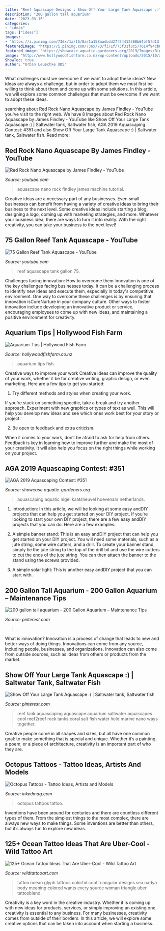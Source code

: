```yaml
---
title: "Reef Aquascape Designs : Show Off Your Large Tank Aquascape :)"
description: "200 gallon tall aquarium"
date: "2023-08-15"
categories:
- "ideas"
tags: ["ideas"]
images:
- "https://i.pinimg.com/736x/1a/15/8a/1a158aadbdd27f24412360b64bf5fd13--reef-aquarium-aquascaping.jpg"
featuredImage: "https://i.pinimg.com/736x/73/f3/1f/73f31f3c577614f94cb880f5c968919a--aquarium-maintenance-water-garden.jpg"
featured_image: "https://showcase.aquatic-gardeners.org/2019/Images/Big/3510.jpg"
image: "http://www.hollywoodfishfarm.co.nz/wp-content/uploads/2015/10/aquarium-tips.jpg"
ShowToc: true
author: "Urban Leuschke DDS"
---
```



What challenges must we overcome if we want to adopt these ideas?
New ideas are always a challenge, but in order to adopt them we must first be willing to think about them and come up with some solutions. In this article, we will explore some common challenges that must be overcome if we want to adopt these ideas.

	

		
searching about Red Rock Nano Aquascape by James Findley - YouTube you've visit to the right web. We have 8 Images about Red Rock Nano Aquascape by James Findley - YouTube like Show Off Your Large Tank Aquascape :) | Saltwater tank, Saltwater fish, AGA 2019 Aquascaping Contest: #351 and also Show Off Your Large Tank Aquascape :) | Saltwater tank, Saltwater fish. Read more:
		
    
## Red Rock Nano Aquascape By James Findley - YouTube

<img loading=lazy src="https://i.ytimg.com/vi/Uv0x42x-r7Y/maxresdefault.jpg" onerror="this.onerror=null;this.src='https://tse1.mm.bing.net/th?id=OIP.v4zIke3YZ0ukaGP8qFxvnQHaEK&amp;pid=15.1';" alt="Red Rock Nano Aquascape by James Findley - YouTube">

_Source: youtube.com_

>aquascape nano rock findley james machine tutorial. 

	

Creative ideas are a necessary part of any businesses. Even small businesses can benefit from having a variety of creative ideas to bring their business to the next level. Some creative ideas include starting a blog, designing a logo, coming up with marketing strategies, and more. Whatever your business idea, there are ways to turn it into reality. With the right creativity, you can take your business to the next level!

    
## 75 Gallon Reef Tank Aquascape - YouTube

<img loading=lazy src="https://i.ytimg.com/vi/I4dcaWTJ388/maxresdefault.jpg" onerror="this.onerror=null;this.src='https://tse2.mm.bing.net/th?id=OIP.jLInGGV7CoqT1K1ddQQ1_wHaEK&amp;pid=15.1';" alt="75 Gallon Reef Tank Aquascape - YouTube">

_Source: youtube.com_

>reef aquascape tank gallon 75. 

	

Challenges facing innovation: How to overcome them
Innovation is one of the key challenges facing businesses today. It can be a challenging process to identify new ideas and execute them, especially in today's competitive environment. One way to overcome these challenges is by ensuring that innovation isCoreNurture in your company culture. Other ways to foster innovation include developing an innovative product or service, encouraging employees to come up with new ideas, and maintaining a positive environment for creativity.

    
## Aquarium Tips | Hollywood Fish Farm

<img loading=lazy src="http://www.hollywoodfishfarm.co.nz/wp-content/uploads/2015/10/aquarium-tips.jpg" onerror="this.onerror=null;this.src='https://tse3.mm.bing.net/th?id=OIP.cSqf717zt8fJiugIERoOKgHaDE&amp;pid=15.1';" alt="Aquarium Tips | Hollywood Fish Farm">

_Source: hollywoodfishfarm.co.nz_

>aquarium tips fish. 

	

Creative ways to improve your work
Creative ideas can improve the quality of your work, whether it be for creative writing, graphic design, or even marketing. Here are a few tips to get you started:
1. Try different methods and styles when creating your work.

If you’re stuck on something specific, take a break and try another approach. Experiment with new graphics or types of text as well. This will help you develop new ideas and see which ones work best for your story or project.

2. Be open to feedback and extra criticism.

When it comes to your work, don’t be afraid to ask for help from others. Feedback is key in learning how to improve further and make the most of your creativity. It will also help you focus on the right things while working on your project.


    
## AGA 2019 Aquascaping Contest: #351

<img loading=lazy src="https://showcase.aquatic-gardeners.org/2019/Images/Big/3510.jpg" onerror="this.onerror=null;this.src='https://tse4.mm.bing.net/th?id=OIP.X84BSuIVIZxEQLIOGr7KLwHaEQ&amp;pid=15.1';" alt="AGA 2019 Aquascaping Contest: #351">

_Source: showcase.aquatic-gardeners.org_

>aquascaping aquatic nigel kaatsheuvel hoevenaar netherlands. 

	

1) Introduction: In this article, we will be looking at some easy andDIY projects that can help you get started on your DIY project.
If you're looking to start your own DIY project, there are a few easy andDIY projects that you can do. Here are a few examples:
1) A simple banner stand: This is an easy andDIY project that can help you get started on your DIY project. You will need some materials, such as a jute string, some wire cutters, and a drill. To create your banner stand, simply tie the jute string to the top of the drill bit and use the wire cutters to cut the ends of the jute string. You can then attach the banner to the stand using the screws provided.

2) A simple solar light: This is another easy andDIY project that you can start with.

    
## 200 Gallon Tall Aquarium - 200 Gallon Aquarium – Maintenance Tips

<img loading=lazy src="https://i.pinimg.com/736x/73/f3/1f/73f31f3c577614f94cb880f5c968919a--aquarium-maintenance-water-garden.jpg" onerror="this.onerror=null;this.src='https://tse1.mm.bing.net/th?id=OIP._OudyyK99XUlnSimNDUUAwHaE7&amp;pid=15.1';" alt="200 gallon tall aquarium - 200 Gallon Aquarium – Maintenance Tips">

_Source: pinterest.com_

>. 

	

What is innovation?
Innovation is a process of change that leads to new and better ways of doing things. Innovations can come from any source, including people, businesses, and organizations. Innovation can also come from outside sources, such as ideas from others or products from the market.

    
## Show Off Your Large Tank Aquascape :) | Saltwater Tank, Saltwater Fish

<img loading=lazy src="https://i.pinimg.com/736x/1a/15/8a/1a158aadbdd27f24412360b64bf5fd13--reef-aquarium-aquascaping.jpg" onerror="this.onerror=null;this.src='https://tse4.mm.bing.net/th?id=OIP.DL2E0P94s5Fg5Cx8mpRG4wHaE7&amp;pid=15.1';" alt="Show Off Your Large Tank Aquascape :) | Saltwater tank, Saltwater fish">

_Source: pinterest.com_

>reef tank aquascaping aquascape aquarium saltwater aquascapes cool reef2reef rock tanks coral salt fish water hold marine nano ways together. 

	

Creative people come in all shapes and sizes, but all have one common goal: to make something that is special and unique. Whether it’s a painting, a poem, or a piece of architecture, creativity is an important part of who they are.

    
## Octopus Tattoos - Tattoo Ideas, Artists And Models

<img loading=lazy src="https://www.inkedmag.com/.image/t_share/MTU5MDMyOTY4MzE1MTUyMDIx/cover.jpg" onerror="this.onerror=null;this.src='https://tse1.mm.bing.net/th?id=OIP.fukPrMEvdrGQ6v3mWDuEfQHaHa&amp;pid=15.1';" alt="Octopus Tattoos - Tattoo Ideas, Artists and Models">

_Source: inkedmag.com_

>octopus tattoos tattoo. 

	

Inventions have been around for centuries and there are countless different types of them. From the simplest things to the most complex, there are always new ways to make things. Some inventions are better than others, but it’s always fun to explore new ideas.

    
## 125+ Ocean Tattoo Ideas That Are Uber-Cool - Wild Tattoo Art

<img loading=lazy src="https://www.wildtattooart.com/wp-content/uploads/2019/08/ocean-tattoos-11081913.jpg" onerror="this.onerror=null;this.src='https://tse2.mm.bing.net/th?id=OIP.oovBOASjZBRVrA7pm2Na5gHaHa&amp;pid=15.1';" alt="125+ Ocean Tattoo Ideas That Are Uber-Cool - Wild Tattoo Art">

_Source: wildtattooart.com_

>tattoo ocean glyph tattoos colorful cool triangular designs sea nadya body meaning colored wants every source woman triangle uber tattooblend. 

	

Creativity is a key word in the creative industry. Whether it is coming up with new ideas for products, services, or simply improving an existing one, creativity is essential to any business. For many businesses, creativity comes from outside of their borders. In this article, we will explore some creative options that can be taken into account when starting a business.

